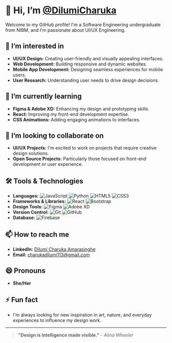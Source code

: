# 👋 Hi, I’m [@DilumiCharuka](https://www.linkedin.com/in/dilumi-charuka-amarasinghe/)
Welcome to my GitHub profile! I'm a Software Engineering undergraduate from NIBM, and I'm passionate about UI/UX Engineering.

## 👀 I’m interested in
- **UI/UX Design:** Creating user-friendly and visually appealing interfaces.
- **Web Development:** Building responsive and dynamic websites.
- **Mobile App Development:** Designing seamless experiences for mobile users.
- **User Research:** Understanding user needs to drive design decisions.

## 🌱 I’m currently learning
- **Figma & Adobe XD:** Enhancing my design and prototyping skills.
- **React:** Improving my front-end development expertise.
- **CSS Animations:** Adding engaging animations to interfaces.

## 💞️ I’m looking to collaborate on
- **UI/UX Projects:** I'm excited to work on projects that require creative design solutions.
- **Open Source Projects:** Particularly those focused on front-end development or user experience.

## 🛠 Tools & Technologies
- **Languages:** ![JavaScript](https://img.shields.io/badge/-JavaScript-F7DF1E?logo=javascript&logoColor=black) ![Python](https://img.shields.io/badge/-Python-3776AB?logo=python&logoColor=white) ![HTML5](https://img.shields.io/badge/-HTML5-E34F26?logo=html5&logoColor=white) ![CSS3](https://img.shields.io/badge/-CSS3-1572B6?logo=css3&logoColor=white)
- **Frameworks & Libraries:** ![React](https://img.shields.io/badge/-React-61DAFB?logo=react&logoColor=black) ![Bootstrap](https://img.shields.io/badge/-Bootstrap-7952B3?logo=bootstrap&logoColor=white)
- **Design Tools:** ![Figma](https://img.shields.io/badge/-Figma-F24E1E?logo=figma&logoColor=white) ![Adobe XD](https://img.shields.io/badge/-Adobe%20XD-FF61F6?logo=adobexd&logoColor=white)
- **Version Control:** ![Git](https://img.shields.io/badge/-Git-F05032?logo=git&logoColor=white) ![GitHub](https://img.shields.io/badge/-GitHub-181717?logo=github&logoColor=white)
- **Database:** ![Firebase](https://img.shields.io/badge/-Firebase-FFCA28?logo=firebase&logoColor=black)

## 📫 How to reach me
- **LinkedIn:** [Dilumi Charuka Amarasinghe](https://www.linkedin.com/in/dilumi-amarasinghe-6358882a4/)
- **Email:** charukadilumi113@gmail.com

## 😄 Pronouns
- **She/Her**

## ⚡ Fun fact
- I'm always looking for new inspiration in art, nature, and everyday experiences to influence my design work.

---

> **"Design is intelligence made visible."** - *Alina Wheeler*

